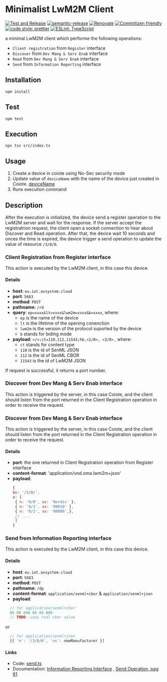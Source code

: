 # Minimalist LwM2M Client

[![Test and Release](https://github.com/MLopezJ/minimalist-lwm2m-client/actions/workflows/test-and-release.yaml/badge.svg)](https://github.com/MLopezJ/minimalist-lwm2m-client/actions/workflows/test-and-release.yaml)
[![semantic-release](https://img.shields.io/badge/%20%20%F0%9F%93%A6%F0%9F%9A%80-semantic--release-e10079.svg)](https://github.com/semantic-release/semantic-release)
[![Renovate](https://img.shields.io/badge/renovate-enabled-brightgreen.svg)](https://renovatebot.com)
[![Commitizen friendly](https://img.shields.io/badge/commitizen-friendly-brightgreen.svg)](http://commitizen.github.io/cz-cli/)
[![code style: prettier](https://img.shields.io/badge/code_style-prettier-ff69b4.svg)](https://github.com/prettier/prettier/)
[![ESLint: TypeScript](https://img.shields.io/badge/ESLint-TypeScript-blue.svg)](https://github.com/typescript-eslint/typescript-eslint)

a minimal LwM2M client which performe the following operations:

- `Client registration` from `Register` interface
- `Discover` from `Dev Mang & Serv Enab` interface
- `Read` from `Dev Mang & Serv Enab` interface
- `Send` from `Information Reporting` interface

## Installation

```
npm install
```

## Test

```
npm test
```

## Execution

```
npx tsx src/index.ts
```

## Usage

1. Create a device in coiote using No-Sec security mode
2. Update value of `deviceName` with the name of the device just created in
   Coiote.
   [deviceName](https://github.com/MLopezJ/minimalist-lwm2m-client/blob/saga/src/index.ts#L7)
3. Runs execution command

## Description

After the execution is initialized, the device send a register operation to the
LwM2M server and wait for the response. If the server accept the registratrion
request, the client open a socket connection to hear about Discover and Read
operation. After that, the device wait 10 seconds and onces the time is expired,
the device trigger a send operation to update the value of resource `/3/0/0`.

### Client Registration from Register interface

This action is executed by the LwM2M client, in this case this device.

#### Details

- **host**: `eu.iot.avsystem.cloud`
- **port**: `5683`
- **method**: `POST`
- **pathname**: `/rd`
- **query**: `ep=xxxx&lt=xxxx&lwm2m=xxxx&b=xxxx`, where:
  - `ep` is the name of the device
  - `lt` is the lifetime of the opening conenction
  - `lwm2m` is the version of the protocol suported by the device
  - `b` stands for biding mode
- **payload**: `</>;ct=110,112,11543;hb,<1/0>, <3/0>` , where:
  - `ct` stands for content type
  - `110` is the id of SenML JSON
  - `112` is the id of SenML CBOR
  - `11543` is the id of LwM2M JSON

If request is successful, it returns a port number.

### Discover from Dev Mang & Serv Enab interface

This action is triggered by the server, in this case Coiote, and the client
should listen from the port returned in the Client Registration operation in
order to receive the request.

### Discover from Dev Mang & Serv Enab interface

This action is triggered by the server, in this case Coiote, and the client
should listen from the port returned in the Client Registration operation in
order to receive the request.

#### Details

- **port**: the one returned in Client Registration operation from Register
  interface
- **content-format**: 'application/vnd.oma.lwm2m+json'
- **payload**:
  ```JavaScript
  {
  bn: '/3/0/',
  e: [
   { n: '0/0', sv: 'Nordic' },
   { n: '0/1', sv: '00010' },
   { n: '0/2', sv: '00000',},
   // ....
   ]
  }
  ```

### Send from Information Reporting interface

This action is executed by the LwM2M client, in this case this device.

#### Details

- **host**: `eu.iot.avsystem.cloud`
- **port**: `5683`
- **method**: `POST`
- **pathname**: `/dp`
- **content-format**: `application/senml+cbor` & `application/senml+json`
- **payload**:

```JavaScript
  // for application/senml+cbor'
  00 00 000 00 00 000
  // TODO: uses real cbor value
```

or

```JavaScript
  // for application/senml+json
  [{ 'n': '/3/0/0', 'vs': newManufacturer }]
```

#### Links

- Code: [send.ts](src/send.ts)
- Documentation:
  [Information Reporting Interface](https://www.openmobilealliance.org/release/LightweightM2M/V1_2-20201110-A/HTML-Version/OMA-TS-LightweightM2M_Transport-V1_2-20201110-A.html#6-4-5-0-645-Information-Reporting-Interface:~:text=Asynchronous%20Response-,Send,-POST%0AContent%20Format)
  ,
  [Send Operation, pag 61](https://www.openmobilealliance.org/release/LightweightM2M/V1_1_1-20190617-A/OMA-TS-LightweightM2M_Core-V1_1_1-20190617-A.pdf)
